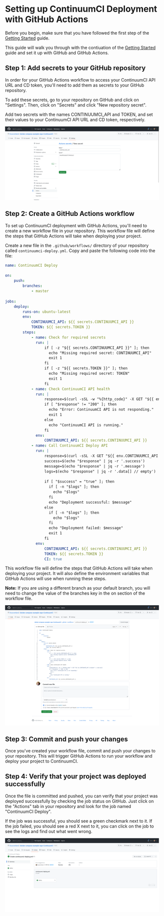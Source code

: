 # Setting up ContinuumCI Deployment with GitHub Actions

Before you begin, make sure that you have followed the first step of the [Getting Started](./README.md) guide.

This guide will walk you through with the contiuation of the [Getting Started](./README.md) guide and set it up with GitHub and GitHub Actions.

## Step 1: Add secrets to your GitHub repository

In order for your GitHub Actions workflow to access your ContinuumCI API URL and CD token, you'll need to add them as secrets to your GitHub repository.

To add these secrets, go to your repository on GitHub and click on "Settings". Then, click on "Secrets" and click "New repository secret".

Add two secrets with the names CONTINUUMCI_API and TOKEN, and set their values to your ContinuumCI API URL and CD token, respectively.

![createSecretGitHub](images/github/createSecretGitHub.png)

## Step 2: Create a GitHub Actions workflow

To set up ContinuumCI deployment with GitHub Actions, you'll need to create a new workflow file in your repository. This workflow file will define the steps that GitHub Actions will take when deploying your project.

Create a new file in the `.github/workflows/` directory of your repository called `continuumci-deploy.yml`. Copy and paste the following code into the file:

```yaml
name: ContinuumCI Deploy

on:
    push:
        branches:
            - master

jobs:
    deploy:
        runs-on: ubuntu-latest
        env:
            CONTINUUMCI_API: ${{ secrets.CONTINUUMCI_API }}
            TOKEN: ${{ secrets.TOKEN }}
        steps:
            - name: Check for required secrets
              run: |
                  if [ -z "${{ secrets.CONTINUUMCI_API }}" ]; then
                    echo "Missing required secret: CONTINUUMCI_API"
                    exit 1
                  fi
                  if [ -z "${{ secrets.TOKEN }}" ]; then
                    echo "Missing required secret: TOKEN"
                    exit 1
                  fi
            - name: Check ContinuumCI API health
              run: |
                  response=$(curl -sSL -w "%{http_code}" -X GET "${{ env.CONTINUUMCI_API }}/health" -o /dev/null)
                  if [ "$response" != "200" ]; then
                    echo "Error: ContinuumCI API is not responding."
                    exit 1
                  else
                    echo "ContinuumCI API is running."
                  fi
              env:
                  CONTINUUMCI_API: ${{ secrets.CONTINUUMCI_API }}
            - name: Call ContinuumCI Deploy API
              run: |
                  response=$(curl -sSL -X GET "${{ env.CONTINUUMCI_API }}/projects/cdDeploy/${{ env.TOKEN }}")
                  success=$(echo "$response" | jq -r '.success')
                  message=$(echo "$response" | jq -r '.message')
                  logs=$(echo "$response" | jq -r '.data[] // empty')

                  if [ "$success" = "true" ]; then
                    if [ -n "$logs" ]; then
                      echo "$logs"
                    fi
                    echo "Deployment successful: $message"
                  else
                    if [ -n "$logs" ]; then
                      echo "$logs"
                    fi
                    echo "Deployment failed: $message"
                    exit 1
                  fi
              env:
                  CONTINUUMCI_API: ${{ secrets.CONTINUUMCI_API }}
                  TOKEN: ${{ secrets.TOKEN }}
                  CI: true
```

This workflow file will define the steps that GitHub Actions will take when deploying your project. It will also define the environment variables that GitHub Actions will use when running these steps.

**Note:** If you are using a different branch as your default branch, you will need to change the value of the branches key in the on section of the workflow file.

![createActionsFile](images/github/createActionsFile.png)

## Step 3: Commit and push your changes

Once you've created your workflow file, commit and push your changes to your repository. This will trigger GitHub Actions to run your workflow and deploy your project to ContinuumCI.

## Step 4: Verify that your project was deployed successfully

Once the file is committed and pushed, you can verify that your project was deployed successfully by checking the job status on GitHub. Just click on the "Actions" tab in your repository and look for the job named "ContinuumCI Deploy".

If the job was successful, you should see a green checkmark next to it. If the job failed, you should see a red X next to it, you can click on the job to see the logs and find out what went wrong.

![jobStatus](images/github/jobStatus.png)
